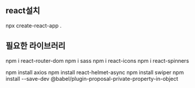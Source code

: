 ## react설치

npx create-react-app .

## 필요한 라이브러리

npm i react-router-dom
npm i sass
npm i react-icons
npm i react-spinners

npm install axios
npm install react-helmet-async
npm install swiper
npm install --save-dev @babel/plugin-proposal-private-property-in-object
